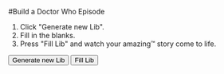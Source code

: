<!--Doctor Who Story Mad-Libs-->
#Build a Doctor Who Episode

1. Click "Generate new Lib".
1. Fill in the blanks.
1. Press "Fill Lib" and watch your amazing™ story come to life.

<div id="libs">
</div>
<button onclick="gen()">Generate new Lib</button>
<button onclick="done()">Fill Lib</button>

<div id="result">
</div>

<script>

var segs = [];

segs["loc"] = "#{Location}";
segs["c"]   = "#{Celestial Object}";
segs["o"]   = "#{Object (singular)}";
segs["opl"] = "#{Object (plural)}";
segs["bp"]  = "#{Body Part (plural)}";
segs["ip"]  = "#{Inhabited Planet}";
segs["ant"] = "#{Type of Animal}";
segs["an"]  = "#{Animal}";
segs["verb"]= "#{Verb}";
segs["badv"]= "#{Bad verb (-ing ending)}";
segs["p2"]   = "#{Planet}";
segs["trav"]= "#{Mode of Transport}";
segs["tp"] =  "#{Time period}";
segs["comp"] = "#{Companion}";
segs["enemy"] = "#{Enemy of the Doctor (singular)}";
segs["enpl"] = "#{Enemy of the Doctor (plural)}";
segs["tv"] = "#{Something you do to someone}";
segs["m"] = "#{Material}";
segs["race"] = "#{Species}";
segs["machine"] = "#{Machine}";
segs["put"] = "#{Somewhere you put things}";

segs["main"] = "@beginning @middle @ending";

segs["ent"] = ["", "entirely "];
segs["p"] = ["@p2", "% @c made @ent&zwnj;of @m"];

segs["fate"] = [
"@badv", "@badv", "@badv", "@badv", "@badv", "@badv", "@badv", "@badv", "@badv", "@badv", "exploding", "falling apart", "imploding", "cracking in two", "falling apart", "turning to @m", "being @tv&zwnj;ed by @enemy"];

segs["tora"] = ["@trav", "@an", "@ant" ];
segs["luck"] = [ "Luckily, t", "T", "In the nick of time, t" ];
segs["in"] = [ "", " in @when" ];

segs["distant"] = ["the distant ", "the "];
segs["locin"]   = ["@loc in ", ""];
segs["when"] = [
   "@loc",
   "@tp",
   "the @time",
   "@locin&zwnj;@distant&zwnj;@time",
];
segs["time"] = ["future", "past"];
   
segs["beginning"] = [
  "The story begins in @loc with @begmult", 
  "The Doctor is flying the TARDIS around @loc@in. @begmult2", 
  "@cord is in trouble on @p. @escape",
  "The episode opens with @begmult",
  "A huge @an is rampaging around @loc.",
  "The TARDIS is stuck in a @uord."
];

segs["uord"] = [
  "dream state", 
  "@put universe", 
  "@put dimension"
];

segs["escape"] = [
  "@luck&zwnj;hey are able to escape on a space @tora.",
  "@luck&zwnj;hey escape by firing % @thing into the centre of the @c."
];

segs["thing"] = ["@o", "@enemy", "@an"];

segs["begmult"] = [
   "a heartfelt reunion between @comp and The Doctor.",
   "everything @fate.",
   "all the @opl on @ip @fate.",
];

segs["dim"] = ["tele", "trans"];
segs["begmult2"] = [
   "Suddenly, everyone is @dim&zwnj;ported to @loc.",
   "Suddenly, everyone is @dim&zwnj;ported to @when.",
   "Suddenly, everyone is @dim&zwnj;ported to @p.",
];

segs["cord"] = [
  "@comp", 
  "The Doctor"
];

segs["someone"] = [
  "@comp",
  "@enemy",
  "the @race race"
];


segs["middle"] = "@midstart @middle2 @solution";
segs["midstart"] = [
  "Now it gets personal.",
  "Meanwhile, a huge space @trav is crashing into the @c.",
  "They discover a new species which @ability.",
  "Meanwhile, the @enemy are roaming the streets of @loc.",
  "@ip is infiltrated by a race of @racetype",
  "Everything around them is actually a hologram.",
  "Two or three characters receive a @tv from @enemy.",
];

segs["racetype"] = [
   "@sent&zwnj;@an people",
   "@sent&zwnj;@an people",
   "@sent&zwnj;@an people",
   "@m harvesters"
];

segs["sent"] = ["", "sentient "];
segs["ability"] = [
  "turns any @o into @m with a single @tv",
  "can kill you with one @tv",
  "is unable to @tv",
  "turns everyone into @m",
  "has no @bp."
];
segs["middle2"] = [
  "The Doctor seeks the help of @someone.",
  "The Doctor turns to @someone for advice.",
  "@comp is revealed to actually be an incarnation of River Song.",
  "The Cloister Bell rings in the TARDIS.",
  "The @enpl have become more powerful than ever before.",
  "",
  ""
];
segs["solution"] = [
  "The enemy is beaten with the power of emotions.",
  "The Doctor builds % @machine out of @buildm.",
  "@comp comes out of nowhere and saves the day.",
]
segs["ending"] = "@e1 @e2";
segs["e1"] = [
  "The day is saved.",
  "They escape with only their lives.",
  "@comp has their @bp turned into @m but is otherwise unscathed.",
  "",
  ""
];

segs["e2"] = [
  "It turns out the whole episode took place inside of a @uord.",
  "@comp is returned to their home planet.",
  "There is an emotional farewell with @comp."
];

segs["buildm"] = ["TARDIS parts", "bits and bobs", "@m"];

// Look up an element in the story segments table.
function seg(name, p1) {
    if(typeof(segs[p1]) == "undefined") {
        return "@" + p1;
    }
    else if(typeof(segs[p1]) == "string") {
        return segs[p1];
    }
    else {
        return pick(segs[p1]);
    }
}

// Select a random element from an array.
function pick(arr) {
    n = Math.random() * arr.length;
    return arr[Math.floor(n)];
}

// Count occurrences of a character in a string.
function count(str,char) {
    return str.split('').map( function(e){ return e===char; } )
             .filter(Boolean).length;
}

// Generate appropriate indefinite article.
function article(m, o) {
    console.log(m);
    return ("aeiouAEIOU".indexOf(m[2]) == -1?"a ":"an ") + m[2];
}

// Add a lib to the libs div.
function addlib(name, p1) {
    console.log(p1);
    var k = $('<div style="order:'+Math.floor(Math.random()*0)+'"><p class="label">'+p1+'</p><input></input></div>');
    $("#libs").append(k);
}

function fill() {
    ctr++;
    return $("#libs>div:nth-child("+ctr+")>input").val();
}

var lib;
var ctr;

function gen() {
    lib = "@main";

    var i = 0;                                      //max depth of 100; avoid infinite loops!
    while (count(lib, "@") > 0 && i++<100) {
        lib = lib.replace(/@([a-zA-Z0-9]+)/g, seg);
    }
    $("#libs").empty();
    $("#result").empty();
    lib.replace(/#{(.*?)}/g, addlib);
    console.log(lib);
}

function done() {
    ctr = 0;
    lib2=lib.replace(/#{(.*?)}/g, fill); 
    console.log(lib2);
    lib2=lib2.replace(/\%\s[a-zA-Z]/g, article); 
    $("#result").html(lib2);
}

</script>
<style>
p.label { width:50%; display:inline-block; }
#libs { display:flex; flex-flow:column; }
</style>